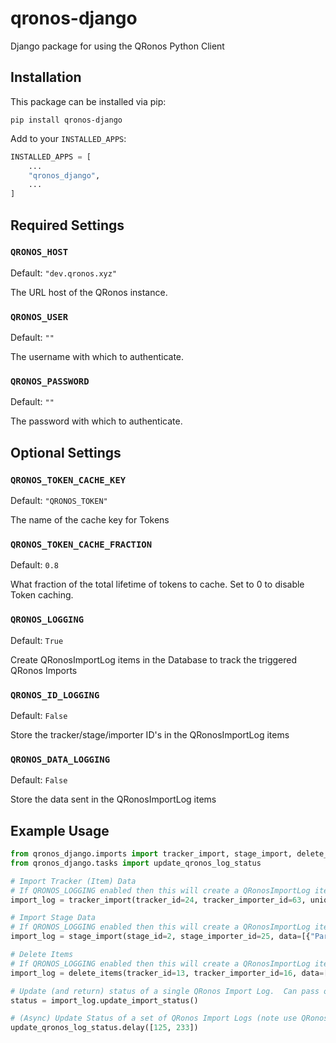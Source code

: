 # qronos-django
Django package for using the QRonos Python Client

## Installation

This package can be installed via pip:

```
pip install qronos-django
```

Add to your `INSTALLED_APPS`:

```python
INSTALLED_APPS = [
    ...
    "qronos_django",
    ...
]
```

## Required Settings

### `QRONOS_HOST`
Default: `"dev.qronos.xyz"`

The URL host of the QRonos instance.

### `QRONOS_USER`
Default: `""`

The username with which to authenticate.

### `QRONOS_PASSWORD`
Default: `""`

The password with which to authenticate.

## Optional Settings

### `QRONOS_TOKEN_CACHE_KEY`
Default: `"QRONOS_TOKEN"`

The name of the cache key for Tokens

### `QRONOS_TOKEN_CACHE_FRACTION`
Default: `0.8`

What fraction of the total lifetime of tokens to cache.  Set to 0 to disable Token caching.

### `QRONOS_LOGGING`
Default: `True`

Create QRonosImportLog items in the Database to track the triggered QRonos Imports

### `QRONOS_ID_LOGGING`
Default: `False`

Store the tracker/stage/importer ID's in the QRonosImportLog items

### `QRONOS_DATA_LOGGING`
Default: `False`

Store the data sent in the QRonosImportLog items

## Example Usage

```python
from qronos_django.imports import tracker_import, stage_import, delete_items
from qronos_django.tasks import update_qronos_log_status

# Import Tracker (Item) Data
# If QRONOS_LOGGING enabled then this will create a QRonosImportLog item and return it, otherwise returns None
import_log = tracker_import(tracker_id=24, tracker_importer_id=63, unique_columns=["Part Number", "Weight"], data=[{"Part Number": "A1", "Weight": 5}, {"Part Number": "A2", "Weight": 8}])

# Import Stage Data
# If QRONOS_LOGGING enabled then this will create a QRonosImportLog item and return it, otherwise returns None
import_log = stage_import(stage_id=2, stage_importer_id=25, data=[{"Part Number": "A1", "Lead Time": 5}, {"Part Number": "A2", "Actual": "2020-10-26"}])

# Delete Items
# If QRONOS_LOGGING enabled then this will create a QRonosImportLog item and return it, otherwise returns None
import_log = delete_items(tracker_id=13, tracker_importer_id=16, data=["A1", "A3"])

# Update (and return) status of a single QRonos Import Log.  Can pass optional qronos parameter if you already have a QRonosClient object.
status = import_log.update_import_status()

# (Async) Update Status of a set of QRonos Import Logs (note use QRonosImportLog ids, not job ids)
update_qronos_log_status.delay([125, 233])
```
